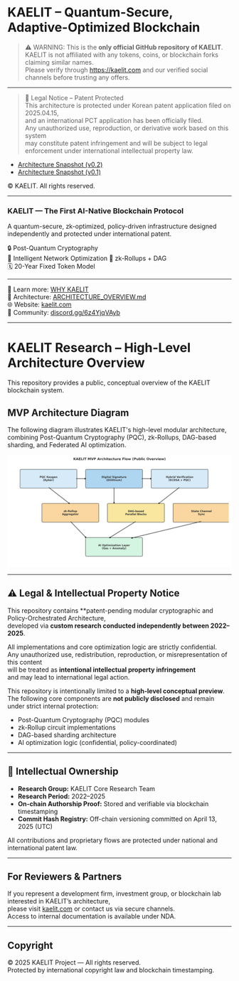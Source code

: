 # KAELIT – Quantum-Secure, Adaptive-Optimized Blockchain

> ⚠️ WARNING: This is the **only official GitHub repository of KAELIT**.  
> KAELIT is not affiliated with any tokens, coins, or blockchain forks claiming similar names.  
> Please verify through https://kaelit.com and our verified social channels before trusting any offers.

---
> 🚨 Legal Notice – Patent Protected  
> This architecture is protected under Korean patent application filed on 2025.04.15,  
> and an international PCT application has been officially filed.  
> Any unauthorized use, reproduction, or derivative work based on this system  
> may constitute patent infringement and will be subject to legal enforcement under international intellectual property law.

- [Architecture Snapshot (v0.2)](https://github.com/kaelitcom/kaelit-research/releases/tag/v0.2)
- [Architecture Snapshot (v0.1)](https://github.com/kaelitcom/kaelit-research/releases/tag/v0.1)


© KAELIT. All rights reserved.

---

### KAELIT — The First AI-Native Blockchain Protocol  

A quantum-secure, zk-optimized, policy-driven infrastructure designed independently and protected under international patent.


🔒 Post-Quantum Cryptography  
🧠 Intelligent Network Optimization 
🧱 zk-Rollups + DAG  
🗓️ 20-Year Fixed Token Model

---

📘 Learn more: [WHY KAELIT](./WHY_KAELIT.md)  
🧠 Architecture: [ARCHITECTURE_OVERVIEW.md](./ARCHITECTURE_OVERVIEW.md)  
🌐 Website: [kaelit.com](https://kaelit.com)  
💬 Community: [discord.gg/6z4YjqVAyb](https://discord.gg/6z4YjqVAyb)

---

# KAELIT Research – High-Level Architecture Overview

This repository provides a public, conceptual overview of the KAELIT blockchain system.

## MVP Architecture Diagram

The following diagram illustrates KAELIT's high-level modular architecture,  
combining Post-Quantum Cryptography (PQC), zk-Rollups, DAG-based sharding, and Federated AI optimization.

![KAELIT Architecture](images/kaelit_architecture_diagram.png)

---

## ⚠️ Legal & Intellectual Property Notice

This repository contains **patent-pending modular cryptographic and Policy-Orchestrated Architecture,  
developed via **custom research conducted independently between 2022–2025**.

All implementations and core optimization logic are strictly confidential.  
Any unauthorized use, redistribution, reproduction, or misrepresentation of this content  
will be treated as **intentional intellectual property infringement**  
and may lead to international legal action.

This repository is intentionally limited to a **high-level conceptual preview**.  
The following core components are **not publicly disclosed** and remain under strict internal protection:

- Post-Quantum Cryptography (PQC) modules  
- zk-Rollup circuit implementations  
- DAG-based sharding architecture  
- AI optimization logic (confidential, policy-coordinated)

---

## 🧠 Intellectual Ownership

- **Research Group:** KAELIT Core Research Team  
- **Research Period:** 2022–2025  
- **On-chain Authorship Proof:** Stored and verifiable via blockchain timestamping  
- **Commit Hash Registry:** Off-chain versioning committed on April 13, 2025 (UTC)

All contributions and proprietary flows are protected under national and international patent law.


---

## For Reviewers & Partners

If you represent a development firm, investment group, or blockchain lab interested in KAELIT’s architecture,  
please visit [kaelit.com](https://kaelit.com) or contact us via secure channels.  
Access to internal documentation is available under NDA.

---

## Copyright

© 2025 KAELIT Project — All rights reserved.  
Protected by international copyright law and blockchain timestamping.

